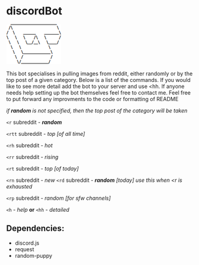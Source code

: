 # discordBot

![alt text][logo]

[logo]: https://github.com/ChristianJuresh/startpage/blob/master/logo.png 
"CJ"

This bot specialises in pulling images from reddit, either randomly or by the top post of a given category. Below is a list of the commands. If you would like to see more detail add the bot to your server and use <hh. If anyone needs help setting up the bot themselves feel free to contact me. Feel free to put forward any improvments to the code or formatting of README

*if **random** is not specified, then the top post of the category will be taken* 

`<r` subreddit - ***random*** 

`<rtt` subreddit - *top [of all time]* 

`<rh` subreddit - *hot* 

`<rr` subreddit - *rising*

`<rt` subreddit - *top [of today]*

`<rn` subreddit - *new* `<rd` subreddit - ***random** [today] use this when <r is exhausted* 

`<rp` subreddit - *random [for sfw channels]*

`<h` - *help* **or** 
`<hh` - *detailed*

## Dependencies:
- discord.js
- request
- random-puppy

